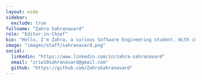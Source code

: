 ```yaml
---
layout: wide
sidebar:
  exclude: true
fullname: "Zahra Sahranavard"
role: "Editor-in-Chief"
bio: "Hello, I'm Zahra, a curious Software Engineering student. With immense enthusiasm, I dedicate most of my time to learning new skills and challenging myself. I deeply believe that in the boundless world of technology, there's no finish line or point to stop learning!\n\n\nIn general, my life is divided into two parts: artistic and technical. My graphic designs represent the artistic aspect of my life, allowing me to see the world colorfully and passionately visualize my ideas. Similarly, the intersection between my long-standing interest and my field of study has opened my path to the fascinating world of Artificial Intelligence, Data Science, and Deep Learning, as a result, the majority of my activities are focused in this area.\n\n\n I believe that the combination of science, technology, and art, along with out-of-the-box thinking, can transform the world into a better place :)"
image: "images/staff/sahranavard.png"
social:
  linkedin: "https://www.linkedin.com/in/zahra-sahranavard"
  email: "zriw10sahranavard@gmail.com"
  github: "https://github.com/ZahraSahranavard"
---
```

